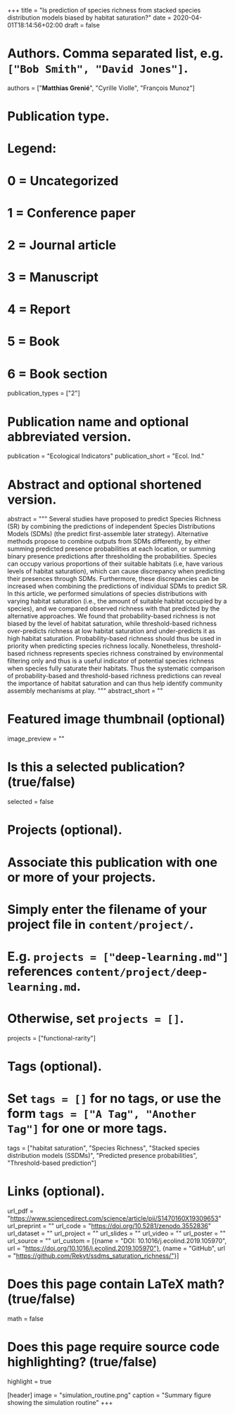 +++
title = "Is prediction of species richness from stacked species distribution models biased by habitat saturation?"
date = 2020-04-01T18:14:56+02:00
draft = false

# Authors. Comma separated list, e.g. `["Bob Smith", "David Jones"]`.
authors = ["**Matthias Grenié**", "Cyrille Violle", "François Munoz"]

# Publication type.
# Legend:
# 0 = Uncategorized
# 1 = Conference paper
# 2 = Journal article
# 3 = Manuscript
# 4 = Report
# 5 = Book
# 6 = Book section
publication_types = ["2"]

# Publication name and optional abbreviated version.
publication = "Ecological Indicators"
publication_short = "Ecol. Ind."

# Abstract and optional shortened version.
abstract = """
Several studies have proposed to predict Species Richness (SR) by combining the predictions of independent Species Distributions Models (SDMs) (the predict first-assemble later strategy). Alternative methods propose to combine outputs from SDMs differently, by either summing predicted presence probabilities at each location, or summing binary presence predictions after thresholding the probabilities. Species can occupy various proportions of their suitable habitats (i.e, have various levels of habitat saturation), which can cause discrepancy when predicting their presences through SDMs. Furthermore, these discrepancies can be increased when combining the predictions of individual SDMs to predict SR. In this article, we performed simulations of species distributions with varying habitat saturation (i.e., the amount of suitable habitat occupied by a species), and we compared observed richness with that predicted by the alternative approaches. We found that probability-based richness is not biased by the level of habitat saturation, while threshold-based richness over-predicts richness at low habitat saturation and under-predicts it as high habitat saturation. Probability-based richness should thus be used in priority when predicting species richness locally. Nonetheless, threshold-based richness represents species richness constrained by environmental filtering only and thus is a useful indicator of potential species richness when species fully saturate their habitats. Thus the systematic comparison of probability-based and threshold-based richness predictions can reveal the importance of habitat saturation and can thus help identify community assembly mechanisms at play.
"""
abstract_short = ""

# Featured image thumbnail (optional)
image_preview = ""

# Is this a selected publication? (true/false)
selected = false

# Projects (optional).
#   Associate this publication with one or more of your projects.
#   Simply enter the filename of your project file in `content/project/`.
#   E.g. `projects = ["deep-learning.md"]` references `content/project/deep-learning.md`.
#   Otherwise, set `projects = []`.
projects = ["functional-rarity"]

# Tags (optional).
#   Set `tags = []` for no tags, or use the form `tags = ["A Tag", "Another Tag"]` for one or more tags.
tags = ["habitat saturation", "Species Richness", "Stacked species distribution models (SSDMs)", "Predicted presence probabilities", "Threshold-based prediction"]

# Links (optional).
url_pdf = "https://www.sciencedirect.com/science/article/pii/S1470160X19309653"
url_preprint = ""
url_code = "https://doi.org/10.5281/zenodo.3552836"
url_dataset = ""
url_project = ""
url_slides = ""
url_video = ""
url_poster = ""
url_source = ""
url_custom = [{name = "DOI: 10.1016/j.ecolind.2019.105970", url  = "https://doi.org/10.1016/j.ecolind.2019.105970"},
              {name = "GitHub", url = "https://github.com/Rekyt/ssdms_saturation_richness/"}]

# Does this page contain LaTeX math? (true/false)
math = false

# Does this page require source code highlighting? (true/false)
highlight = true

[header]
image = "simulation_routine.png"
caption = "Summary figure showing the simulation routine"
+++

